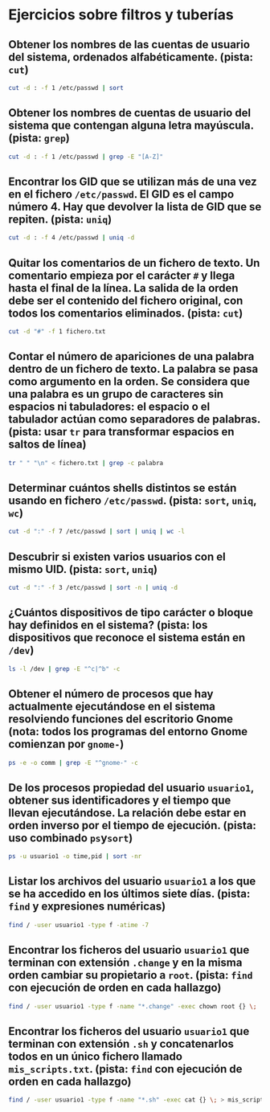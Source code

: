 # Ejercicios sobre filtros y tuberías

## Obtener los nombres de las cuentas de usuario del sistema, ordenados alfabéticamente. (pista: `cut`)

```bash
cut -d : -f 1 /etc/passwd | sort
```

## Obtener los nombres de cuentas de usuario del sistema que contengan alguna letra mayúscula. (pista: `grep`)

```bash
cut -d : -f 1 /etc/passwd | grep -E "[A-Z]"
```

## Encontrar los GID que se utilizan más de una vez en el fichero `/etc/passwd`. El GID es el campo número 4. Hay que devolver la lista de GID que se repiten. (pista: `uniq`)

```bash
cut -d : -f 4 /etc/passwd | uniq -d
```

## Quitar los comentarios de un fichero de texto. Un comentario empieza por el carácter `#` y llega hasta el final de la línea. La salida de la orden debe ser el contenido del fichero original, con todos los comentarios eliminados. (pista: `cut`)

```bash
cut -d "#" -f 1 fichero.txt
```

## Contar el número de apariciones de una palabra dentro de un fichero de texto. La palabra se pasa como argumento en la orden. Se considera que una palabra es un grupo de caracteres sin espacios ni tabuladores: el espacio o el tabulador actúan como separadores de palabras. (pista: usar `tr` para transformar espacios en saltos de línea)

```bash
tr " " "\n" < fichero.txt | grep -c palabra
```

## Determinar cuántos shells distintos se están usando en fichero `/etc/passwd`. (pista: `sort`, `uniq`, `wc`)

```bash
cut -d ":" -f 7 /etc/passwd | sort | uniq | wc -l
```

## Descubrir si existen varios usuarios con el mismo UID. (pista: `sort`, `uniq`)

```bash
cut -d ":" -f 3 /etc/passwd | sort -n | uniq -d
```

## ¿Cuántos dispositivos de tipo carácter o bloque hay definidos en el sistema? (pista: los dispositivos que reconoce el sistema están en `/dev`)

```bash
ls -l /dev | grep -E "^c|^b" -c
```

## Obtener el número de procesos que hay actualmente ejecutándose en el sistema resolviendo funciones del escritorio Gnome (nota: todos los programas del entorno Gnome comienzan por `gnome-`)

```bash
ps -e -o comm | grep -E "^gnome-" -c
```

## De los procesos propiedad del usuario `usuario1`, obtener sus identificadores y el tiempo que llevan ejecutándose. La relación debe estar en orden inverso por el tiempo de ejecución. (pista: uso combinado `ps`y`sort`)

```bash
ps -u usuario1 -o time,pid | sort -nr
```

## Listar los archivos del usuario `usuario1` a los que se ha accedido en los últimos siete días. (pista: `find` y expresiones numéricas)

```bash
find / -user usuario1 -type f -atime -7
```

## Encontrar los ficheros del usuario `usuario1` que terminan con extensión `.change` y en la misma orden cambiar su propietario a `root`. (pista: `find` con ejecución de orden en cada hallazgo)

```bash
find / -user usuario1 -type f -name "*.change" -exec chown root {} \;
```

## Encontrar los ficheros del usuario `usuario1` que terminan con extensión `.sh` y concatenarlos todos en un único fichero llamado `mis_scripts.txt`. (pista: `find` con ejecución de orden en cada hallazgo)

```bash
find / -user usuario1 -type f -name "*.sh" -exec cat {} \; > mis_scripts.txt
```
